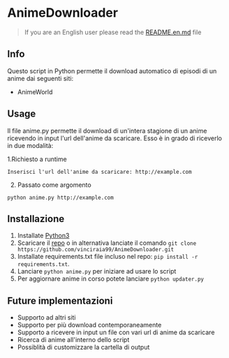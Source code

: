 # AnimeDownloader

> If you are an English user please read the [README.en.md](README.en.md) file

## Info

Questo script in Python permette il download automatico di episodi di un anime dai seguenti siti:

* AnimeWorld

## Usage

Il file anime.py permette il download di un'intera stagione di un anime ricevendo in input l'url dell'anime da
scaricare. Esso è in grado di riceverlo in due modalità:

1.Richiesto a runtime

~~~~
Inserisci l'url dell'anime da scaricare: http://example.com
~~~~

2. Passato come argomento

~~~~
python anime.py http://example.com
~~~~

## Installazione

1. Installate [Python3](https://www.python.org/downloads/)
2. Scaricare il [repo](https://github.com/vinciraia99/AnimeDownloader/archive/refs/heads/main.zip) o in alternativa
   lanciate il comando `git clone https://github.com/vinciraia99/AnimeDownloader.git`
3. Installate requirements.txt file incluso nel repo: `pip install -r requirements.txt`.
4. Lanciare `python anime.py` per iniziare ad usare lo script
5. Per aggiornare anime in corso potete lanciare `python updater.py`

## Future implementazioni

* Supporto ad altri siti
* Supporto per più download contemporaneamente
* Supporto a ricevere in input un file con vari url di anime da scaricare
* Ricerca di anime all'interno dello script
* Possiblità di customizzare la cartella di output
